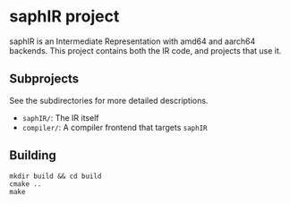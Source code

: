 # saphIR project

saphIR is an Intermediate Representation with amd64 and aarch64 backends.
This project contains both the IR code, and projects that use it.

## Subprojects

See the subdirectories for more detailed descriptions.

* `saphIR/`: The IR itself
* `compiler/`: A compiler frontend that targets `saphIR`

## Building
```
mkdir build && cd build
cmake ..
make
```
